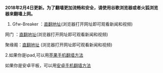 **2018年2月4日更新。为了翻墙更加流畅和安全，请使用谷歌浏览器或者火狐浏览器来翻墙上网。**

1. Gfw-Breaker ：[直翻地址](https://github.com/gfw-breaker/open-proxy )(浏览器打开网址即可观看新闻和视频)

网门 ：[直翻地址](https://git.io/ogate )(浏览器打开网址即可观看新闻和视频)

聚缘阁：[直翻地址](https://git.io/gfree) (浏览器打开网址即可观看新闻和视频)


2.如果你是ipad,可以用[苹果手机翻墙方法](https://github.com/Alvin9999/new-pac/wiki/%E8%8B%B9%E6%9E%9C%E6%89%8B%E6%9C%BA%E7%BF%BB%E5%A2%99%E8%BD%AF%E4%BB%B6)

如果你是安卓平板，可以用[安卓手机翻墙方法](https://github.com/Alvin9999/new-pac/wiki/%E5%AE%89%E5%8D%93%E6%89%8B%E6%9C%BA%E7%89%88)